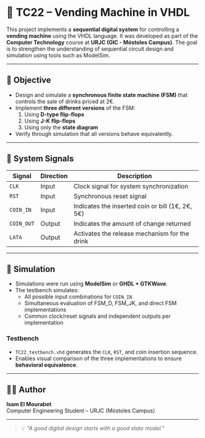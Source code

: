 # 🥤 TC22 – Vending Machine in VHDL

This project implements a **sequential digital system** for controlling a **vending machine** using the VHDL language. It was developed as part of the **Computer Technology** course at **URJC (GIC - Móstoles Campus)**. The goal is to strengthen the understanding of sequential circuit design and simulation using tools such as ModelSim.

---

## 🧠 Objective

- Design and simulate a **synchronous finite state machine (FSM)** that controls the sale of drinks priced at 2€.
- Implement **three different versions** of the FSM:
  1. Using **D-type flip-flops**
  2. Using **J-K flip-flops**
  3. Using only the **state diagram**
- Verify through simulation that all versions behave equivalently.

---

## 🔌 System Signals

| Signal     | Direction | Description                                       |
|------------|-----------|---------------------------------------------------|
| `CLK`      | Input     | Clock signal for system synchronization           |
| `RST`      | Input     | Synchronous reset signal                          |
| `COIN_IN`  | Input     | Indicates the inserted coin or bill (1€, 2€, 5€) |
| `COIN_OUT` | Output    | Indicates the amount of change returned           |
| `LATA`     | Output    | Activates the release mechanism for the drink     |

---

## 🧪 Simulation

- Simulations were run using **ModelSim** or **GHDL + GTKWave**.
- The testbench simulates:
  - All possible input combinations for `COIN_IN`
  - Simultaneous evaluation of FSM_D, FSM_JK, and direct FSM implementations
  - Common clock/reset signals and independent outputs per implementation

### Testbench

- `TC22_testbench.vhd` generates the `CLK`, `RST`, and coin insertion sequence.
- Enables visual comparison of the three implementations to ensure **behavioral equivalence**.

---

## 🧑‍💻 Author

**Isam El Mourabet**  
Computer Engineering Student – URJC (Móstoles Campus)

---

> 💡 *"A good digital design starts with a good state model."*
